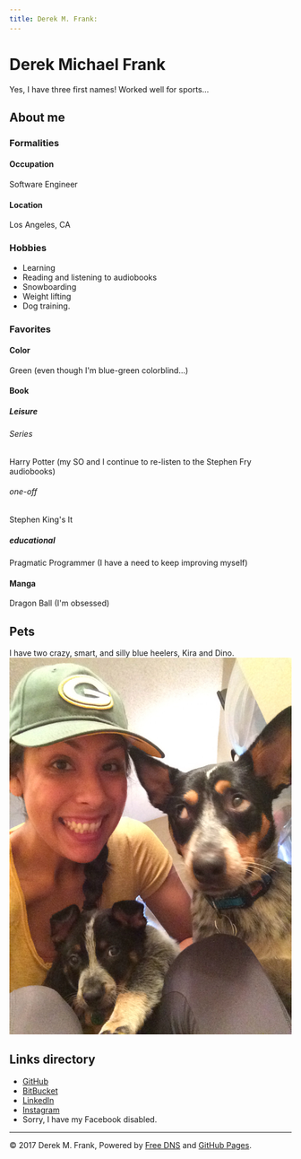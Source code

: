 ```yaml
---
title: Derek M. Frank:
---
```

# Derek Michael Frank
Yes, I have three first names! Worked well for sports...

## About me

### Formalities
#### Occupation
Software Engineer

#### Location
Los Angeles, CA

### Hobbies
* Learning
* Reading and listening to audiobooks
* Snowboarding
* Weight lifting
* Dog training.

### Favorites
#### Color
Green (even though I'm blue-green colorblind...)

#### Book

##### Leisure

###### Series
Harry Potter (my SO and I continue to re-listen to the Stephen Fry audiobooks)

###### one-off
Stephen King's It

##### educational
Pragmatic Programmer (I have a need to keep improving myself)

#### Manga
Dragon Ball (I'm obsessed)

## Pets
I have two crazy, smart, and silly blue heelers, Kira and Dino.
![kira rolling eyes at dee and dino](/img/pet/kira-rolling-eyes-dee-and-dino.jpeg)

## Links directory
* [GitHub](https://github.com/defrank)
* [BitBucket](https://bitbucket.com/deerex)
* [LinkedIn](https://www.linkedin.com/in/derekmfrank)
* [Instagram](https://www.instagram.com/__dmf__)
* Sorry, I have my Facebook disabled.

----

&#169; 2017 Derek M. Frank, Powered by [Free DNS](https://freedns.afraid.org/) and [GitHub Pages](https://pages.github.com/).
